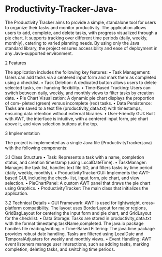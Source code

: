 # Productivity-Tracker-Java-
The Productivity Tracker aims to provide a simple, standalone tool for users to organize their tasks and monitor productivity. The application allows users to add, complete, and delete tasks, with progress visualized through a pie chart. It supports tracking over different time periods (daily, weekly, monthly), catering to varied planning needs. By using only the Java standard library, the project ensures accessibility and ease of deployment in any Java-supported environment.

2	Features

The application includes the following key features:
•	Task Management: Users can add tasks via a centered input form and mark them as completed using a checklist.
•	Task Deletion: A dedicated button allows users to delete selected tasks, en- hancing flexibility.
•	Time-Based Tracking: Users can switch between daily, weekly, and monthly views to filter tasks by creation date.
•	Pie Chart Visualization: A dynamic pie chart displays the proportion of com- pleted (green) versus incomplete (red) tasks.
•	Data Persistence: Tasks are saved to a text file (productivity_data.txt) with timestamps, ensuring data retention without external libraries.
•	User-Friendly GUI: Built with AWT, the interface is intuitive, with a centered input form, pie chart above it, and view selection buttons at the top.
 
3	Implementation

The project is implemented as a single Java file (ProductivityTracker.java) with the following components:

3.1	Class Structure
•	Task: Represents a task with a name, completion status, and creation timestamp (using LocalDateTime).
•	TaskManager: Manages the task list, handles text file I/O, and filters tasks by time period (daily, weekly, monthly).
•	ProductivityTrackerGUI: Implements the AWT-based GUI, including the check- list, input form, pie chart, and view selection.
•	PieChartPanel: A custom AWT panel that draws the pie chart using Graphics.
•	ProductivityTracker: The main class that initializes the application.

3.2	Technical Details
•	GUI Framework: AWT is used for lightweight, cross-platform compatibility. The layout uses BorderLayout for major regions, GridBagLayout for centering the input form and pie chart, and GridLayout for the checklist.
•	Data Storage: Tasks are stored in productivity_data.txt with the format
timestamp,taskName,completed. The java.io package handles file reading/writing.
•	Time-Based Filtering: The java.time package provides robust date handling. Tasks are filtered using LocalDate and TemporalAdjusters for weekly and monthly views.
•	Event Handling: AWT event listeners manage user interactions, such as adding tasks, marking completion, deleting tasks, and switching time periods.

